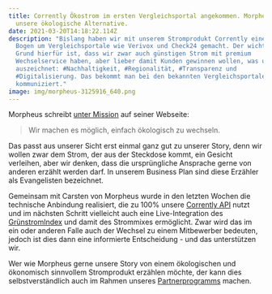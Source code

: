 ```yaml
---
title: Corrently Ökostrom im ersten Vergleichsportal angekommen. Morpheus kennt
  unsere ökologische Alternative.
date: 2021-03-20T14:18:22.114Z
description: "Bislang haben wir mit unserem Stromprodukt Corrently einen weiten
  Bogen um Vergleichsportale wie Verivox und Check24 gemacht. Der wichtigste
  Grund hierfür ist, dass wir zwar auch günstigen Strom mit premium
  Wechselservice haben, aber lieber damit Kunden gewinnen wollen, was uns
  auszeichnet: #Nachhaltigkeit, #Regionalität, #Transparenz und
  #Digitalisierung. Das bekommt man bei den bekannten Vergleichsportalen nicht
  kommuniziert."
image: img/morpheus-3125916_640.png
---
```

Morpheus schreibt [unter Mission](https://joinmorpheus.com/de/about-us) auf seiner Webseite: 

> Wir machen es möglich, einfach ökologisch zu wechseln.

Das passt aus unserer Sicht erst einmal ganz gut zu unserer Story, denn wir wollen zwar dem Strom, der aus der Steckdose kommt, ein Gesicht verleihen, aber wir denken, dass die ursprüngliche Ansprache gerne von anderen erzählt werden darf. In unserem Business Plan sind diese Erzähler als Evangelisten bezeichnet.

Gemeinsam mit Carsten von Morpheus wurde in den letzten Wochen die technische Anbindung realisiert, die zu 100% unsere [Corrently API](https://corrently.io/) nutzt und im nächsten Schritt vielleicht auch eine Live-Integration des [GrünstromIndex](https://www.gruenstromindex.de/) und damit des Strommixes ermöglicht. Zwar wird das im ein oder anderen Falle auch der Wechsel zu einem Mitbewerber bedeuten, jedoch ist dies dann eine informierte Entscheidung  - und das unterstützen wir.

Wer wie Morpheus gerne unsere Story von einem ökologischen und ökonomisch sinnvollem Stromprodukt erzählen möchte, der kann dies selbstverständlich auch im Rahmen unseres [Partnerprogramms](/post/corrently-partnerprogramm-gestartet/) machen.